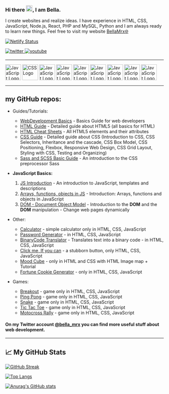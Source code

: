  ### Hi there <img src="https://raw.githubusercontent.com/MartinHeinz/MartinHeinz/master/wave.gif" width="20px">, I am Bella.
 
 I create websites and realize ideas. I have experience in HTML, CSS, JavaScript, Node.js, React, PHP and MySQL, Python and I am always ready to learn new things. Feel free to visit my website [BellaMrx:globe_with_meridians:](https://bella-mrx.netlify.app)

[![Netlify Status](https://api.netlify.com/api/v1/badges/c5d5c572-4190-4bcb-8c72-f936b718e165/deploy-status)](https://bella-mrx.netlify.app)

<a href="https://twitter.com/bella_mrx" target="_blank">
<img src=https://img.shields.io/badge/twitter-%2300acee.svg?&style=for-the-badge&logo=twitter&logoColor=white alt=twitter style="margin-bottom: 5px;" />
</a>
<a href="https://www.youtube.com/channel/UCAkGGp0QAohAnTTxB3MheqQ" target="_blank">
<img src=https://img.shields.io/badge/youtube-%23EE4831.svg?&style=for-the-badge&logo=youtube&logoColor=white alt=youtube style="margin-bottom: 5px;" />
</a> 

 ---
 
  <img src="https://cdn.worldvectorlogo.com/logos/html-1.svg" alt="JavaScript Logo" width="50" height="50"/>  <img src="https://cdn.worldvectorlogo.com/logos/css-3.svg" alt="CSS Logo" width="50" height="50"/>
  <img src="https://cdn.worldvectorlogo.com/logos/javascript-1.svg" alt="JavaScript Logo" width="50" height="50"/> <img src="https://cdn.worldvectorlogo.com/logos/nodejs-2.svg" alt="JavaScript Logo" width="50" height="50"/> <img src="https://cdn.worldvectorlogo.com/logos/react-2.svg" alt="JavaScript Logo" width="50" height="50"/> <img src="https://cdn.worldvectorlogo.com/logos/php-logo-only-letter.svg" alt="JavaScript Logo" width="50" height="50"/> <img src="https://cdn.worldvectorlogo.com/logos/mysql-3.svg" alt="JavaScript Logo" width="50" height="50"/> <img src="https://cdn.worldvectorlogo.com/logos/python-4.svg" alt="JavaScript Logo" width="50" height="50"/> <img src="https://cdn.worldvectorlogo.com/logos/c.svg" alt="JavaScript Logo" width="50" height="50"/> 

 ---

 ## my GitHub repos:
 * Guides/Tutorials:
   - [WebDevelopment Basics](https://github.com/BellaMrx/WebDevelopment_Basics) - Basics Guide for web developers
   - [HTML Guide](https://github.com/BellaMrx/HTML_Guide) - Detailed guide about HTML5 (all basics for HTML)
   - [HTML Cheat Sheets](https://github.com/BellaMrx/HTML_Cheat_Sheets) - All HTML5 elements and their attributes
   - [CSS Guide](https://github.com/BellaMrx/CSS_Guide) - Detailed guide about CSS (Introduction to CSS, CSS Selectors, Inheritance and the cascade, CSS Box Model, CSS Positioning, Flexbox, Responsive Web Design, CSS Grid Layout, Styling with CSS, Testing and Organizing) 
   - [Sass and SCSS Basic Guide](https://github.com/BellaMrx/Sass_and_SCSS) - An introduction to the CSS preprocessor Sass

  * **JavaScript Basics:**
    1. [JS Introduction](https://github.com/BellaMrx/JS_introduction) - An introduction to JavaScript, templates and descriptions
    2. [Arrays, functions, objects in JS](https://github.com/BellaMrx/Arrays_functions_objects_in_JS) - Introduction: Arrays, functions and objects in JavaScript
    3. [DOM - Document Object Model](https://github.com/BellaMrx/DOM_Document-Object-Model) -  Introduction to the **DOM** and the **DOM** manipulation - Change web pages dynamically


 * Other:
   - [Calculator](https://github.com/Projects-Games-HTML-CSS-JS/Calculator_simple) - simple calculator only in HTML, CSS, JavaScript   
   - [Password Generator](https://github.com/Projects-Games-HTML-CSS-JS/Password_Generator) - in HTML, CSS, JavaScript
   - [BinaryCode Translator](https://github.com/Projects-Games-HTML-CSS-JS/Binary_Translator) - Translates text into a binary code - in HTML, CSS, JavaScript
   - [Click me, If you can](https://github.com/BellaMrx/Click-me_If-you-can) - a stubborn button, only HTML, CSS, JavaScript
   - [Mood Cube](https://github.com/Projects-Games-HTML-CSS-JS/Mood_Cube) - only in HTML and CSS with HTML Image map + Tutorial
   - [Fortune Cookie Generator](https://github.com/BellaMrx/Fortune_Cookie_Generator) - only in HTML, CSS, JavaScript 


 * Games:
   - [Breakout](https://github.com/Projects-Games-HTML-CSS-JS/Breakout) - game only in HTML, CSS, JavaScript 
   - [Ping Pong](https://github.com/Projects-Games-HTML-CSS-JS/Ping-Pong) -  game only in HTML, CSS, JavaScript 
   - [Snake](https://github.com/Projects-Games-HTML-CSS-JS/Snake) - game only in HTML, CSS, JavaScript 
   - [Tic Tac Toe](https://github.com/Projects-Games-HTML-CSS-JS/Tic_Tac_Toe) - game only in HTML, CSS, JavaScript
   - [Motocross Rally](https://github.com/BellaMrx/Motocross_Rally) - game only in HTML, CSS, JavaScript 



 #### On my Twitter account [@bella_mrx](https://twitter.com/bella_mrx) you can find more useful stuff about web development.

 ---

 ## &#x1f4c8; My GitHub Stats

 [![GitHub Streak](https://streak-stats.demolab.com?user=BellaMrx&theme=gotham&locale=de)](https://git.io/streak-stats)


 [![Top Langs](https://github-readme-stats.vercel.app/api/top-langs/?username=BellaMrx&layout=compact&theme=gotham)](https://github.com/anuraghazra/github-readme-stats)


 [![Anurag's GitHub stats](https://github-readme-stats.vercel.app/api?username=BellaMrx&show_icons=true&theme=gotham)](https://github.com/anuraghazra/github-readme-stats)

